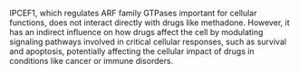 IPCEF1, which regulates ARF family GTPases important for cellular functions, does not interact directly with drugs like methadone. However, it has an indirect influence on how drugs affect the cell by modulating signaling pathways involved in critical cellular responses, such as survival and apoptosis, potentially affecting the cellular impact of drugs in conditions like cancer or immune disorders.